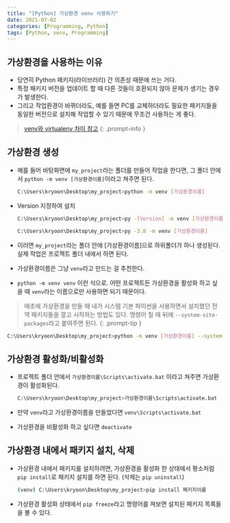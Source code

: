 ```yaml
---
title: "[Python] 가상환경 venv 사용하기"
date: 2021-07-02
categories: [Programming, Python]
tags: [Python, venv, Programming]
---
```


## 가상환경을 사용하는 이유

- 당연히 Python 패키지(라이브러리) 간 의존성 때문에 쓰는 거다.
- 특정 패키지 버전을 업데이트 할 때 다른 것들이 호환되지 않아 문제가 생기는 경우가 발생한다.
- 그리고 작업환경이 바뀌더라도, 예를 들면 PC를 교체하더라도 필요한 패키지들을 동일한 버전으로 설치해 작업할 수 있기 때문에 무조건 사용하는 게 좋다.

> [venv와 virtualenv 차이 참고](https://kyungryeol-yoon.github.io/posts/python-venv-virtualenv/)
{: .prompt-info }

## 가상환경 생성

- 예를 들어 바탕화면에 `my_project`라는 폴더를 만들어 작업을 한다면, 그 폴더 안에서 `python -m venv [가상환경이름]`이라고 쳐주면 된다.
  ```bash
  C:\Users\kryoon\Desktop\my_project>python -m venv [가상환경이름]
  ```

- Version 지정하여 설치

  ```bash
  C:\Users\kryoon\Desktop\my_project>py -[Version] -m venv [가상환경이름]

  C:\Users\kryoon\Desktop\my_project>py -3.8 -m venv [가상환경이름]
  ```

- 이러면 `my_project`라는 폴더 안에 [가상환경이름]으로 하위폴더가 하나 생성된다. 실제 작업은 프로젝트 폴더 내에서 하면 된다.
- 가상환경이름은 그냥 `venv`라고 만드는 걸 추천한다.
- `python -m venv venv` 이런 식으로. 어떤 프로젝트든 가상환경을 활성화 하고 싶을 때 `venv`라는 이름으로만 사용하면 되기 때문이다.

> 애초에 가상환경을 만들 때 내가 시스템 기본 파이썬을 사용하면서 설치했던 전역 패키지들을 깔고 시작하는 방법도 있다. 명령어 칠 때 뒤에 `--system-site-packages`라고 붙여주면 된다.
{: .prompt-tip }

```bash
C:\Users\kryoon\Desktop\my_project>python -m venv [가상환경이름] --system-site-packages
```

## 가상환경 활성화/비활성화

- 프로젝트 폴더 안에서 `가상환경이름\Scripts\activate.bat` 이라고 쳐주면 가상환경이 활성화된다.
  ```bash
  C:\Users\kryoon\Desktop\my_project>가상환경이름\Scripts\activate.bat
  ```

- 만약 `venv`라고 가상환경이름을 만들었다면 `venv\Scripts\activate.bat`

- 가상환경을 비활성화 하고 싶다면 `deactivate`

## 가상환경 내에서 패키지 설치, 삭제

- 가상환경 내에서 패키지를 설치하려면, 가상환경을 활성화 한 상태에서 평소처럼 `pip install`로 패키지 설치를 하면 된다. (삭제는 `pip uninstall`)
  ```bash
  (venv) C:\Users\kryoon\Desktop\my_project>pip install 패키지이름
  ```

- 가상환경 활성화 상태에서 `pip freeze`라고 명령어를 쳐보면 설치된 패키지 목록들을 볼 수 있다.